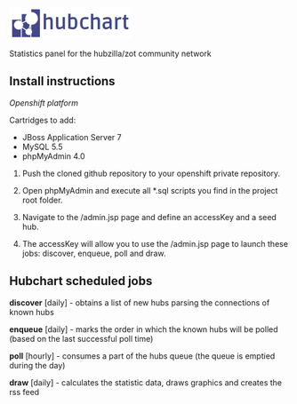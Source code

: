 ![hubchart](src/main/webapp/images/banner_hubchart.png)

Statistics panel for the hubzilla/zot community network

Install instructions
--------------------

*Openshift platform*

Cartridges to add:

* JBoss Application Server 7 
* MySQL 5.5 
* phpMyAdmin 4.0 

1. Push the cloned github repository to your openshift private repository.

2. Open phpMyAdmin and execute all *.sql scripts you find in the project root folder.

3. Navigate to the /admin.jsp page and define an accessKey and a seed hub.

4. The accessKey will allow you to use the /admin.jsp page to launch these jobs: discover, enqueue, poll and draw.


Hubchart scheduled jobs
----------------------

**discover** [daily] - obtains a list of new hubs parsing the connections of known hubs

**enqueue** [daily] - marks the order in which the known hubs will be polled (based on the last successful poll time)

**poll** [hourly] - consumes a part of the hubs queue (the queue is emptied during the day)

**draw** [daily] - calculates the statistic data, draws graphics and creates the rss feed
